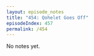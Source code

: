 ```yaml
---
layout: episode_notes
title: "454: Qohelet Goes Off"
episodeIndex: 457
permalink: /454
---
```

No notes yet.

